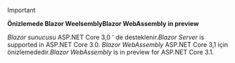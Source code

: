 > [!IMPORTANT]
> <span data-ttu-id="6b6cf-101">**Önizlemede Blazor Weelsembly**</span><span class="sxs-lookup"><span data-stu-id="6b6cf-101">**Blazor WebAssembly in preview**</span></span>
>
> <span data-ttu-id="6b6cf-102">*Blazor sunucusu* ASP.NET Core 3,0 ' de desteklenir.</span><span class="sxs-lookup"><span data-stu-id="6b6cf-102">*Blazor Server* is supported in ASP.NET Core 3.0.</span></span> <span data-ttu-id="6b6cf-103">*Blazor WebAssembly* ASP.NET Core 3,1 için önizlemededir.</span><span class="sxs-lookup"><span data-stu-id="6b6cf-103">*Blazor WebAssembly* is in preview for ASP.NET Core 3.1.</span></span>
